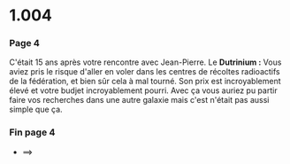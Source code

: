 # 1.004

### Page 4

C'était 15 ans après votre rencontre avec Jean-Pierre. Le **Dutrinium :** Vous aviez pris le risque d'aller en voler dans les centres de récoltes radioactifs de la fédération, et bien sûr cela à mal tourné. Son prix est incroyablement élevé et votre budjet incroyablement pourri. Avec ça vous auriez pu partir faire vos recherches dans une autre galaxie mais c'est n'était pas aussi simple que ça.

### Fin page 4

* ==&gt;

